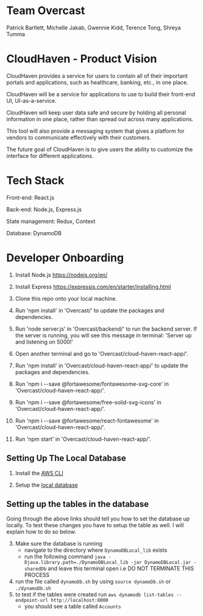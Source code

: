 # Team Overcast
Patrick Bartlett, Michelle Jakab, Gwennie Kidd, Terence Tong, Shreya Tumma

# CloudHaven - Product Vision
CloudHaven provides a service for users to contain all of their important portals and applications, such as healthcare, banking, etc., in one place. 

CloudHaven will be a service for applications to use to build their front-end UI, UI-as-a-service.

CloudHaven will keep user data safe and secure by holding all personal information in one place, rather than spread out across many applications. 

This tool will also provide a messaging system that gives a platform for vendors to communicate effectively with their customers.

The future goal of CloudHaven is to give users the ability to customize the interface for different applications.

# Tech Stack
Front-end: React.js 

Back-end: Node.js, Express.js 

State management: Redux, Context 

Database: DynamoDB

# Developer Onboarding
1. Install Node.js 
https://nodejs.org/en/

2. Install Express
https://expressjs.com/en/starter/installing.html

3. Clone this repo onto your local machine.

4. Run 'npm install' in 'Overcast/' to update the packages and dependencies.

5. Run 'node server.js' in 'Overcast/backend/' to run the backend server.
If the server is running, you will see this message in terminal:
'Server up and listening on 5000!'

6. Open another terminal and go to 'Overcast/cloud-haven-react-app/'.

6. Run 'npm install' in 'Overcast/cloud-haven-react-app/' to update the packages and dependencies.

7. Run 'npm i --save @fortawesome/fontawesome-svg-core' in 'Overcast/cloud-haven-react-app/'.

8. Run 'npm i --save @fortawesome/free-solid-svg-icons' in 'Overcast/cloud-haven-react-app/'.

9. Run 'npm i --save @fortawesome/react-fontawesome' in 'Overcast/cloud-haven-react-app/'.
    
10. Run 'npm start' in 'Overcast/cloud-haven-react-app/'.

## Setting Up The Local Database
1. Install the [AWS CLI](https://docs.aws.amazon.com/cli/latest/userguide/install-cliv2-mac.html#cliv2-mac-install-cmd)

2. Setup the [local database](https://docs.aws.amazon.com/amazondynamodb/latest/developerguide/DynamoDBLocal.DownloadingAndRunning.html)

## Setting up the tables in the database
Going through the above links should tell you how to set the database up locally. To test these changes you have to setup the table as well. I will explain how to do so below.

3. Make sure the database is running
    - navigate to the directory where `DynamoDBLocal_lib` exists
    - run the following command `java -Djava.library.path=./DynamoDBLocal_lib -jar DynamoDBLocal.jar -sharedDb` and leave this terminal open i.e DO NOT TERMINATE THIS PROCESS
4. run the file called `dynamoDb.sh` by using `source dynamoDb.sh` or `./dynamoDb.sh`
5. to test if the tables were created run `aws dynamodb list-tables --endpoint-url http://localhost:8000`
    - you should see a table called `Accounts` 
